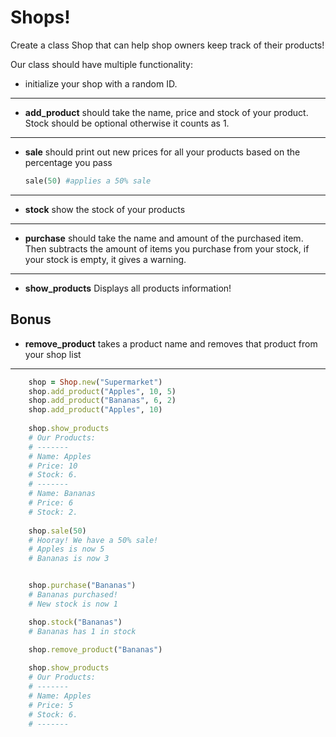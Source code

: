 # Shops!

Create a class Shop that can help shop owners keep track of their products!

Our class should have multiple functionality:

- initialize your shop with a random ID.
---
- **add_product**
    should take the name, price and stock of your product. Stock should be optional otherwise it counts as 1.


---

- **sale**
    should print out new prices for all your products based on the percentage you pass 
    ```ruby
    sale(50) #applies a 50% sale
    ```

---
- **stock**
    show the stock of your products
---
- **purchase**
    should take the name and amount of the purchased item. Then subtracts the amount of items you purchase from your stock, if your stock is empty, it gives a warning.
---
- **show_products**
    Displays all products information!


## Bonus

- **remove_product**
    takes a product name and removes that product from your shop list

----
```ruby
    shop = Shop.new("Supermarket")
    shop.add_product("Apples", 10, 5)
    shop.add_product("Bananas", 6, 2)
    shop.add_product("Apples", 10)
    
    shop.show_products 
    # Our Products:
    # -------
    # Name: Apples
    # Price: 10
    # Stock: 6.
    # -------
    # Name: Bananas
    # Price: 6
    # Stock: 2.
    
    shop.sale(50)
    # Hooray! We have a 50% sale!
    # Apples is now 5
    # Bananas is now 3


    shop.purchase("Bananas")
    # Bananas purchased!
    # New stock is now 1

    shop.stock("Bananas")
    # Bananas has 1 in stock

    shop.remove_product("Bananas")
    
    shop.show_products
    # Our Products:
    # -------
    # Name: Apples
    # Price: 5
    # Stock: 6.
    # -------
```
